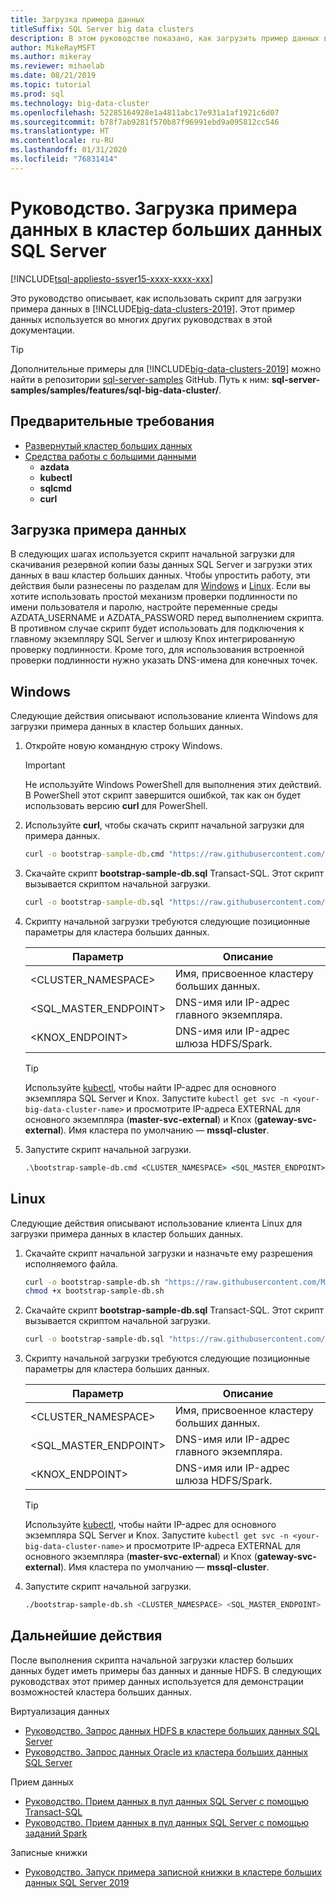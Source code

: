 ```yaml
---
title: Загрузка примера данных
titleSuffix: SQL Server big data clusters
description: В этом руководстве показано, как загрузить пример данных в кластер больших данных SQL Server. Пример данных включает в себя реляционные данные в основном экземпляре SQL Server. Он также включает в себя данные HDFS в пуле носителей. На этих данных основываются другие руководства в этом разделе.
author: MikeRayMSFT
ms.author: mikeray
ms.reviewer: mihaelab
ms.date: 08/21/2019
ms.topic: tutorial
ms.prod: sql
ms.technology: big-data-cluster
ms.openlocfilehash: 52285164928e1a4811abc17e931a1af1921c6d07
ms.sourcegitcommit: b78f7ab9281f570b87f96991ebd9a095812cc546
ms.translationtype: HT
ms.contentlocale: ru-RU
ms.lasthandoff: 01/31/2020
ms.locfileid: "76831414"
---
```

# <a name="tutorial-load-sample-data-into-a-sql-server-big-data-cluster"></a>Руководство. Загрузка примера данных в кластер больших данных SQL Server

[!INCLUDE[tsql-appliesto-ssver15-xxxx-xxxx-xxx](../includes/tsql-appliesto-ssver15-xxxx-xxxx-xxx.md)]

Это руководство описывает, как использовать скрипт для загрузки примера данных в [!INCLUDE[big-data-clusters-2019](../includes/ssbigdataclusters-ver15.md)]. Этот пример данных используется во многих других руководствах в этой документации.

> [!TIP]
> Дополнительные примеры для [!INCLUDE[big-data-clusters-2019](../includes/ssbigdataclusters-ver15.md)] можно найти в репозитории [sql-server-samples](https://github.com/Microsoft/sql-server-samples/tree/master/samples/features/sql-big-data-cluster) GitHub. Путь к ним: **sql-server-samples/samples/features/sql-big-data-cluster/**.

## <a name="prerequisites"></a>Предварительные требования

- [Развернутый кластер больших данных](deployment-guidance.md)
- [Средства работы с большими данными](deploy-big-data-tools.md)
   - **azdata**
   - **kubectl**
   - **sqlcmd**
   - **curl**
 
## <a id="sampledata"></a> Загрузка примера данных

В следующих шагах используется скрипт начальной загрузки для скачивания резервной копии базы данных SQL Server и загрузки этих данных в ваш кластер больших данных. Чтобы упростить работу, эти действия были разнесены по разделам для [Windows](#windows) и [Linux](#linux). Если вы хотите использовать простой механизм проверки подлинности по имени пользователя и паролю, настройте переменные среды AZDATA_USERNAME и AZDATA_PASSWORD перед выполнением скрипта. В противном случае скрипт будет использовать для подключения к главному экземпляру SQL Server и шлюзу Knox интегрированную проверку подлинности. Кроме того, для использования встроенной проверки подлинности нужно указать DNS-имена для конечных точек.

## <a id="windows"></a> Windows

Следующие действия описывают использование клиента Windows для загрузки примера данных в кластер больших данных.

1. Откройте новую командную строку Windows.

   > [!IMPORTANT]
   > Не используйте Windows PowerShell для выполнения этих действий. В PowerShell этот скрипт завершится ошибкой, так как он будет использовать версию **curl** для PowerShell.

1. Используйте **curl**, чтобы скачать скрипт начальной загрузки для примера данных.

   ```cmd
   curl -o bootstrap-sample-db.cmd "https://raw.githubusercontent.com/Microsoft/sql-server-samples/master/samples/features/sql-big-data-cluster/bootstrap-sample-db.cmd"
   ```

1. Скачайте скрипт **bootstrap-sample-db.sql** Transact-SQL. Этот скрипт вызывается скриптом начальной загрузки.

   ```cmd
   curl -o bootstrap-sample-db.sql "https://raw.githubusercontent.com/Microsoft/sql-server-samples/master/samples/features/sql-big-data-cluster/bootstrap-sample-db.sql"
   ```

1. Скрипту начальной загрузки требуются следующие позиционные параметры для кластера больших данных.

   | Параметр | Описание |
   |---|---|
   | <CLUSTER_NAMESPACE> | Имя, присвоенное кластеру больших данных. |
   | <SQL_MASTER_ENDPOINT> | DNS-имя или IP-адрес главного экземпляра. |
   | <KNOX_ENDPOINT> | DNS-имя или IP-адрес шлюза HDFS/Spark. |
   
   > [!TIP]
   > Используйте [kubectl](cluster-troubleshooting-commands.md), чтобы найти IP-адрес для основного экземпляра SQL Server и Knox. Запустите `kubectl get svc -n <your-big-data-cluster-name>` и просмотрите IP-адреса EXTERNAL для основного экземпляра (**master-svc-external**) и Knox (**gateway-svc-external**). Имя кластера по умолчанию — **mssql-cluster**.

1. Запустите скрипт начальной загрузки.

   ```cmd
   .\bootstrap-sample-db.cmd <CLUSTER_NAMESPACE> <SQL_MASTER_ENDPOINT> <KNOX_ENDPOINT>
   ```

## <a id="linux"></a> Linux

Следующие действия описывают использование клиента Linux для загрузки примера данных в кластер больших данных.

1. Скачайте скрипт начальной загрузки и назначьте ему разрешения исполняемого файла.

   ```bash
   curl -o bootstrap-sample-db.sh "https://raw.githubusercontent.com/Microsoft/sql-server-samples/master/samples/features/sql-big-data-cluster/bootstrap-sample-db.sh"
   chmod +x bootstrap-sample-db.sh
   ```

1. Скачайте скрипт **bootstrap-sample-db.sql** Transact-SQL. Этот скрипт вызывается скриптом начальной загрузки.

   ```bash
   curl -o bootstrap-sample-db.sql "https://raw.githubusercontent.com/Microsoft/sql-server-samples/master/samples/features/sql-big-data-cluster/bootstrap-sample-db.sql"
   ```

1. Скрипту начальной загрузки требуются следующие позиционные параметры для кластера больших данных.

   | Параметр | Описание |
   |---|---|
   | <CLUSTER_NAMESPACE> | Имя, присвоенное кластеру больших данных. |
   | <SQL_MASTER_ENDPOINT> | DNS-имя или IP-адрес главного экземпляра. |
   | <KNOX_ENDPOINT> | DNS-имя или IP-адрес шлюза HDFS/Spark. |

   > [!TIP]
   > Используйте [kubectl](cluster-troubleshooting-commands.md), чтобы найти IP-адрес для основного экземпляра SQL Server и Knox. Запустите `kubectl get svc -n <your-big-data-cluster-name>` и просмотрите IP-адреса EXTERNAL для основного экземпляра (**master-svc-external**) и Knox (**gateway-svc-external**). Имя кластера по умолчанию — **mssql-cluster**.

1. Запустите скрипт начальной загрузки.

   ```bash
   ./bootstrap-sample-db.sh <CLUSTER_NAMESPACE> <SQL_MASTER_ENDPOINT> <KNOX_ENDPOINT>
   ```

## <a name="next-steps"></a>Дальнейшие действия

После выполнения скрипта начальной загрузки кластер больших данных будет иметь примеры баз данных и данные HDFS. В следующих руководствах этот пример данных используется для демонстрации возможностей кластера больших данных.

Виртуализация данных

- [Руководство. Запрос данных HDFS в кластере больших данных SQL Server](tutorial-query-hdfs-storage-pool.md)
- [Руководство. Запрос данных Oracle из кластера больших данных SQL Server](tutorial-query-oracle.md)

Прием данных

- [Руководство. Прием данных в пул данных SQL Server с помощью Transact-SQL](tutorial-data-pool-ingest-sql.md)
- [Руководство. Прием данных в пул данных SQL Server с помощью заданий Spark](tutorial-data-pool-ingest-spark.md)

Записные книжки

- [Руководство. Запуск примера записной книжки в кластере больших данных SQL Server 2019](tutorial-notebook-spark.md)
